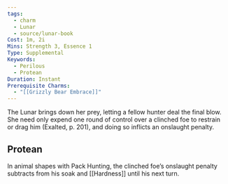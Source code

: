 ```yaml
---
tags:
  - charm
  - Lunar
  - source/lunar-book
Cost: 1m, 2i
Mins: Strength 3, Essence 1
Type: Supplemental
Keywords:
  - Perilous
  - Protean
Duration: Instant
Prerequisite Charms:
  - "[[Grizzly Bear Embrace]]"
---
```

The Lunar brings down her prey, letting a fellow hunter deal the final blow. She need only expend one round of control over a clinched foe to restrain or drag him (Exalted, p. 201), and doing so inflicts an onslaught penalty. 
## Protean 

In animal shapes with Pack Hunting, the clinched foe’s onslaught penalty subtracts from his soak and [[Hardness]] until his next turn.